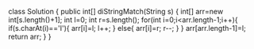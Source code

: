 class Solution {
public int[] diStringMatch(String s) {
int[] arr=new int[s.length()+1];
int l=0;
int r=s.length();
for(int i=0;i<arr.length-1;i++){
if(s.charAt(i)=='I'){
arr[i]=l;
l++;
}
else{
arr[i]=r;
r--;
}
}
arr[arr.length-1]=l;
return arr;
}
}